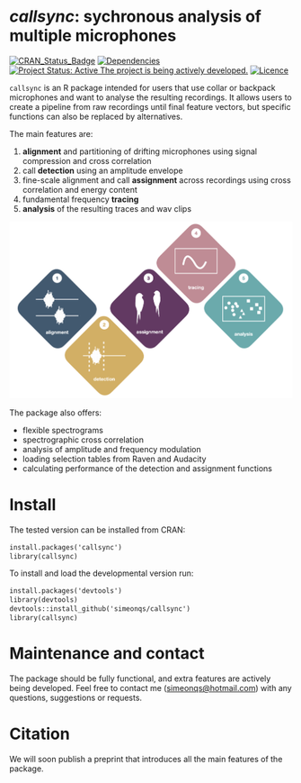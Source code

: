 # *callsync*: sychronous analysis of multiple microphones

[![CRAN_Status_Badge](https://www.r-pkg.org/badges/version/callsync)](https://cran.r-project.org/package=callsync)
[![Dependencies](https://tinyverse.netlify.com/badge/callsync)](https://cran.r-project.org/package=callsync) 
[![Project Status: Active  The project is being actively developed.](https://www.repostatus.org/badges/latest/active.svg)](https://www.repostatus.org/#active)
[![Licence](https://img.shields.io/badge/licence-GPL--2-blue.svg)](https://www.gnu.org/licenses/gpl-2.0.en.html) 

`callsync` is an R package intended for users that use collar or backpack microphones and want to analyse the resulting recordings. It allows users to create a pipeline from raw recordings until final feature vectors, but specific functions can also be replaced by alternatives. 

The main features are:

1. **alignment** and partitioning of drifting microphones using signal compression and cross correlation
2. call **detection** using an amplitude envelope
3. fine-scale alignment and call **assignment** across recordings using cross correlation and energy content
4. fundamental frequency **tracing**
5. **analysis** of the resulting traces and wav clips

![*Flowchart for the `callsync` package.*](flowchart.png)

The package also offers:

- flexible spectrograms
- spectrographic cross correlation
- analysis of amplitude and frequency modulation
- loading selection tables from Raven and Audacity
- calculating performance of the detection and assignment functions

# Install

The tested version can be installed from CRAN:

```
install.packages('callsync')
library(callsync)
```

To install and load the developmental version run:

```
install.packages('devtools')
library(devtools)
devtools::install_github('simeonqs/callsync')
library(callsync)
```

# Maintenance and contact

The package should be fully functional, and extra features are actively being developed. Feel free to contact me (<simeonqs@hotmail.com>) with any questions, suggestions or requests.

# Citation

We will soon publish a preprint that introduces all the main features of the package. 

